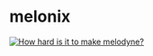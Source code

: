 # melonix


[![How hard is it to make melodyne?](https://user-images.githubusercontent.com/1877406/169781760-fb738b6f-0ae8-414f-ad4f-8d48a7e5f5ac.png)](https://youtu.be/qwAjW5hI148 "How hard is it to make melodyne?")


